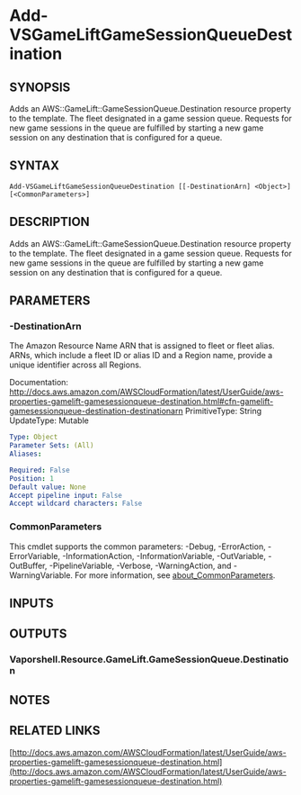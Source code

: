 # Add-VSGameLiftGameSessionQueueDestination

## SYNOPSIS
Adds an AWS::GameLift::GameSessionQueue.Destination resource property to the template.
The fleet designated in a game session queue.
Requests for new game sessions in the queue are fulfilled by starting a new game session on any destination that is configured for a queue.

## SYNTAX

```
Add-VSGameLiftGameSessionQueueDestination [[-DestinationArn] <Object>] [<CommonParameters>]
```

## DESCRIPTION
Adds an AWS::GameLift::GameSessionQueue.Destination resource property to the template.
The fleet designated in a game session queue.
Requests for new game sessions in the queue are fulfilled by starting a new game session on any destination that is configured for a queue.

## PARAMETERS

### -DestinationArn
The Amazon Resource Name ARN that is assigned to fleet or fleet alias.
ARNs, which include a fleet ID or alias ID and a Region name, provide a unique identifier across all Regions.

Documentation: http://docs.aws.amazon.com/AWSCloudFormation/latest/UserGuide/aws-properties-gamelift-gamesessionqueue-destination.html#cfn-gamelift-gamesessionqueue-destination-destinationarn
PrimitiveType: String
UpdateType: Mutable

```yaml
Type: Object
Parameter Sets: (All)
Aliases:

Required: False
Position: 1
Default value: None
Accept pipeline input: False
Accept wildcard characters: False
```

### CommonParameters
This cmdlet supports the common parameters: -Debug, -ErrorAction, -ErrorVariable, -InformationAction, -InformationVariable, -OutVariable, -OutBuffer, -PipelineVariable, -Verbose, -WarningAction, and -WarningVariable. For more information, see [about_CommonParameters](http://go.microsoft.com/fwlink/?LinkID=113216).

## INPUTS

## OUTPUTS

### Vaporshell.Resource.GameLift.GameSessionQueue.Destination
## NOTES

## RELATED LINKS

[http://docs.aws.amazon.com/AWSCloudFormation/latest/UserGuide/aws-properties-gamelift-gamesessionqueue-destination.html](http://docs.aws.amazon.com/AWSCloudFormation/latest/UserGuide/aws-properties-gamelift-gamesessionqueue-destination.html)


